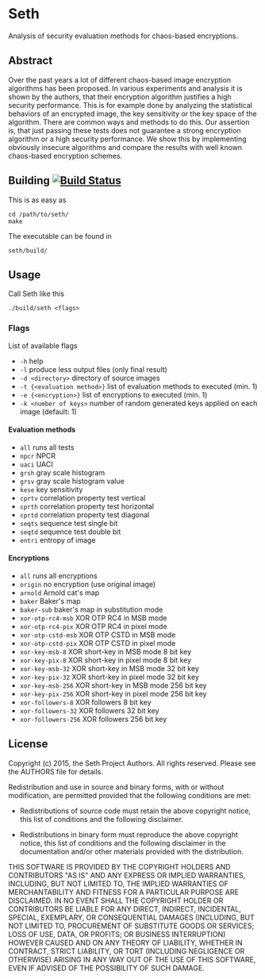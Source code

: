 # Seth
Analysis of security evaluation methods for chaos-based encryptions.

## Abstract
Over the past years a lot of different chaos-based image encryption algorithms has been proposed. In various experiments and analysis it is shown by the authors, that their encryption algorithm justifies a high security performance. This is for example done by analyzing the statistical behaviors of an encrypted image, the key sensitivity or the key space of the algorithm. There are common ways and methods to do this. Our assertion is, that just passing these tests does not guarantee a strong encryption algorithm or a high security performance. We show this by implementing obviously insecure algorithms and compare the results with well known chaos-based encryption schemes.

## Building [![Build Status](https://drone.io/github.com/mpreis/seth/status.png)](https://drone.io/github.com/mpreis/seth/latest)

This is as easy as

    cd /path/to/seth/
    make

The executable can be found in

    seth/build/

## Usage

Call Seth like this

    ./build/seth <flags>

### Flags

List of available flags
  * `-h` help
  * `-l` produce less output files (only final result)
  * `-d <directory>` directory of source images
  * `-t {<evaluation method>}` list of evaluation methods  to executed (min. 1)
  * `-e {<encryption>}` list of encryptions to executed (min. 1)
  * `-k <number of keys>` number of random generated keys applied on each image (default: 1)

#### Evaluation methods
  * `all` runs all tests
  * `npcr` NPCR
  * `uaci` UACI
  * `grsh` gray scale histogram
  * `grsv` gray scale histogram value
  * `kese` key sensitivity
  * `cprtv` correlation property test vertical
  * `cprth` correlation property test horizontal
  * `cprtd` correlation property test diagonal
  * `seqts` sequence test single bit
  * `seqtd` sequence test double bit
  * `entri` entropy of image

#### Encryptions
  * `all` runs all encryptions
  * `origin` no encryption (use original image)
  * `arnold` Arnold cat's map
  * `baker` Baker's map
  * `baker-sub` baker's map in substitution mode
  * `xor-otp-rc4-msb` XOR OTP RC4 in MSB mode
  * `xor-otp-rc4-pix` XOR OTP RC4 in pixel mode
  * `xor-otp-cstd-msb` XOR OTP CSTD in MSB mode
  * `xor-otp-cstd-pix` XOR OTP CSTD in pixel mode
  * `xor-key-msb-8` XOR short-key in MSB mode 8 bit key
  * `xor-key-pix-8` XOR short-key in pixel mode 8 bit key
  * `xor-key-msb-32` XOR short-key in MSB mode 32 bit key
  * `xor-key-pix-32` XOR short-key in pixel mode 32 bit key
  * `xor-key-msb-256` XOR short-key in MSB mode 256 bit key
  * `xor-key-pix-256` XOR short-key in pixel mode  256 bit key
  * `xor-followers-8` XOR followers 8 bit key
  * `xor-followers-32` XOR followers 32 bit key
  * `xor-followers-256` XOR followers 256 bit key

## License

Copyright (c) 2015, the Seth Project Authors. All rights reserved. 
Please see the AUTHORS file for details.

Redistribution and use in source and binary forms, with or without
modification, are permitted provided that the following conditions are met:

* Redistributions of source code must retain the above copyright notice, this
  list of conditions and the following disclaimer.

* Redistributions in binary form must reproduce the above copyright notice,
  this list of conditions and the following disclaimer in the documentation
  and/or other materials provided with the distribution.

THIS SOFTWARE IS PROVIDED BY THE COPYRIGHT HOLDERS AND CONTRIBUTORS "AS IS"
AND ANY EXPRESS OR IMPLIED WARRANTIES, INCLUDING, BUT NOT LIMITED TO, THE
IMPLIED WARRANTIES OF MERCHANTABILITY AND FITNESS FOR A PARTICULAR PURPOSE ARE
DISCLAIMED. IN NO EVENT SHALL THE COPYRIGHT HOLDER OR CONTRIBUTORS BE LIABLE
FOR ANY DIRECT, INDIRECT, INCIDENTAL, SPECIAL, EXEMPLARY, OR CONSEQUENTIAL
DAMAGES (INCLUDING, BUT NOT LIMITED TO, PROCUREMENT OF SUBSTITUTE GOODS OR
SERVICES; LOSS OF USE, DATA, OR PROFITS; OR BUSINESS INTERRUPTION) HOWEVER
CAUSED AND ON ANY THEORY OF LIABILITY, WHETHER IN CONTRACT, STRICT LIABILITY,
OR TORT (INCLUDING NEGLIGENCE OR OTHERWISE) ARISING IN ANY WAY OUT OF THE USE
OF THIS SOFTWARE, EVEN IF ADVISED OF THE POSSIBILITY OF SUCH DAMAGE.


